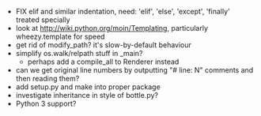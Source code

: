 * FIX elif and similar indentation, need: 'elif', 'else', 'except', 'finally' treated specially
* look at http://wiki.python.org/moin/Templating, particularly wheezy.template for speed
* get rid of modify_path? it's slow-by-default behaviour
* simplify os.walk/relpath stuff in _main?
  - perhaps add a compile_all to Renderer instead
* can we get original line numbers by outputting "# line: N" comments and then reading them?
* add setup.py and make into proper package
* investigate inheritance in style of bottle.py?
* Python 3 support?
